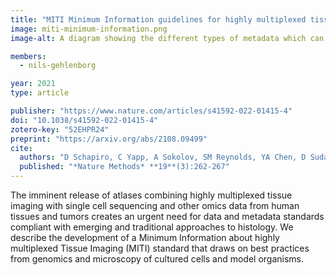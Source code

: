 ```yaml
---
title: "MITI Minimum Information guidelines for highly multiplexed tissue images"
image: miti-minimum-information.png
image-alt: A diagram showing the different types of metadata which can be collected for multiplexed tissue images 

members:
  - nils-gehlenborg

year: 2021
type: article

publisher: "https://www.nature.com/articles/s41592-022-01415-4"
doi: "10.1038/s41592-022-01415-4"
zotero-key: "52EHPR24"
preprint: "https://arxiv.org/abs/2108.09499"
cite:
  authors: "D Schapiro, C Yapp, A Sokolov, SM Reynolds, YA Chen, D Sudar, Y Xie, J Muhlich, R Arias-Camison, S Arena, AJ Taylor, M Nikolov, M Tyler, JR Lin, EA Burlingame, *Human Tumor Atlas Network*, YH Chang, SL Farhi, V Thorsson, N Venkatamohan, JL Drewes, D Pe’er, DA Gutman, MD Herrmann, N Gehlenborg, P Bankhead, JT Roland, JM Herndon, MP Snyder, M Angelo, G Nolan, JR Swedlow, N Schultz, DT Merrick, SA Mazzili, E Cerami, SJ Rodig, S Santagata, PK Sorger"
  published: "*Nature Methods* **19**(3):262-267"
---
```

The imminent release of atlases combining highly multiplexed tissue imaging with single cell sequencing and other omics data from human tissues and tumors creates an urgent need for data and metadata standards compliant with emerging and traditional approaches to histology. We describe the development of a Minimum Information about highly multiplexed Tissue Imaging (MITI) standard that draws on best practices from genomics and microscopy of cultured cells and model organisms.
